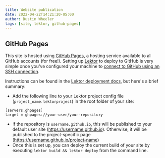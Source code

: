 ```yaml
---
title: Website publication
date: 2022-04-22T14:21:20-05:00
author: Dustin Wheeler
tags: [site, lektor, github-pages]
---
```


## GitHub Pages

 This site is hosted using [GitHub Pages][gh-pages], a hosting service available to all GitHub accounts (for free!). Setting up [Lektor][lektor] to deploy to GitHub is very simple once you've configured your machine to [connect to GitHub using an SSH connection][gh-ssh].
 
 Instructions can be found in the [Lektor deployment docs][lk-deploy], but here's a brief summary:
 
 - Add the following line to your Lektor project config file (`project_name.lektorproject`) in the root folder of your site:
```
[servers.ghpages]
target = ghpages://your-user/your-repository
```
	 
  - If the repository is `username.github.io`, this will be published to your default user site (<https://username.github.io>). Otherwise, it will be published to the project-specific page (<https://username.github.io/project-name>)
 - Once this is set up, you can deploy the current build of your site by executing `lektor build && lektor deploy` from the command line. 


[gh-pages]: https://pages.github.com.com/
[lektor]: https://www.getlektor.com/
[gh-ssh]: https://docs.github.com/en/authentication/connecting-to-github-with-ssh
[lk-deploy]: https://www.getlektor.com/docs/deployment/ghpages/
